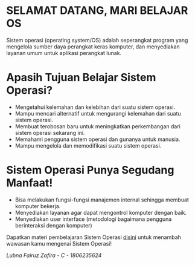 # **SELAMAT DATANG, MARI BELAJAR OS**
Sistem operasi (operating system/OS) adalah seperangkat program yang mengelola sumber daya perangkat keras komputer, dan menyediakan layanan umum untuk aplikasi perangkat lunak. 

# Apasih Tujuan Belajar Sistem Operasi?
* Mengetahui kelemahan dan kelebihan dari suatu sistem operasi.
* Mampu mencari alternatif untuk mengurangi kelemahan dari suatu sistem operasi.
* Membuat terobosan baru untuk meningkatkan perkembangan dari sistem operasi sekarang ini.
* Memahami pengguna sistem operasi dan gunanya untuk manusia.
* Mampu mengelola dan memodifikasi suatu sistem operasi.

# Sistem Operasi Punya Segudang Manfaat!
* Bisa melakukan fungsi-fungsi manajemen internal sehingga membuat komputer bekerja.
* Menyediakan layanan agar dapat mengontrol komputer dengan baik.
* Menyediakan user interface (metodologi bagaimana pengguna berinteraksi dengan komputer)

Dapatkan materi pembelajaran Sistem Operasi [disini](https://lubnasyifa9.github.io/os201/URLs) untuk menambah wawasan kamu mengenai Sistem Operasi!
  
_Lubna Fairuz Zafira - C - 1806235624_
